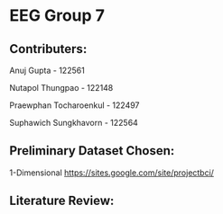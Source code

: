 # EEG Group 7
## Contributers:
Anuj Gupta - 122561


Nutapol Thungpao - 122148


Praewphan Tocharoenkul - 122497

Suphawich Sungkhavorn - 122564


## Preliminary Dataset Chosen:


1-Dimensional https://sites.google.com/site/projectbci/

## Literature Review:


